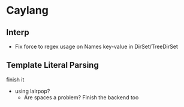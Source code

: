 # Caylang

## Interp

* Fix force to regex usage on Names key-value in DirSet/TreeDirSet

## Template Literal Parsing
finish it
- using lalrpop?
    - Are spaces a problem?
Finish the backend too
